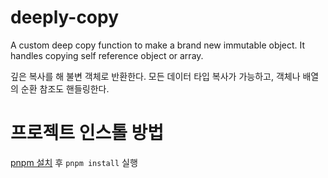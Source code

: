 # deeply-copy

A custom deep copy function to make a brand new immutable object. It handles copying self reference object or array.

깊은 복사를 해 불변 객체로 반환한다. 모든 데이터 타입 복사가 가능하고, 객체나 배열의 순환 참조도 핸들링한다.

# 프로젝트 인스톨 방법

[pnpm 설치](https://pnpm.io/installation) 후 `pnpm install` 실행
